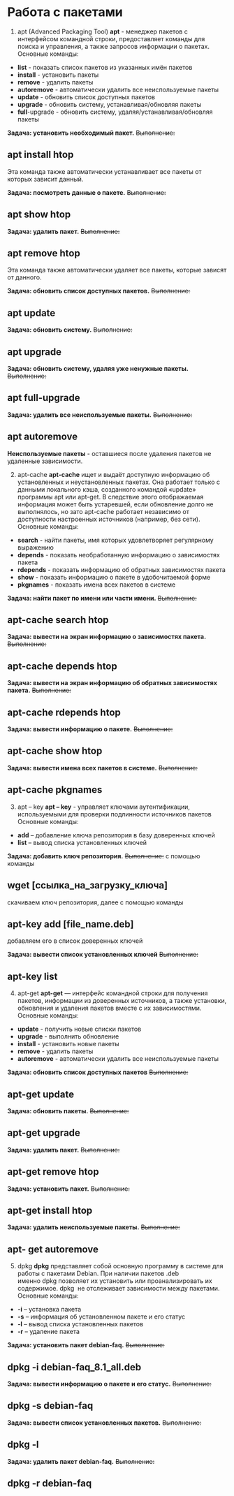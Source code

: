 # Работа с пакетами

1. apt  (Advanced Packaging Tool)
**аpt** - менеджер пакетов с интерфейсом командной строки, предоставляет команды для поиска и управления, а также запросов информации о пакетах. 
Основные команды:
* **list** - показать список пакетов из указанных имён пакетов
* **install** - установить пакеты
* **remove** - удалить пакеты
* **autoremove** - автоматически удалить все неиспользуемые пакеты
* **update** - обновить список доступных пакетов
* **upgrade** - обновить систему, устанавливая/обновляя пакеты
* **full**-upgrade - обновить систему, удаляя/устанавливая/обновляя пакеты

**Задача: установить необходимый пакет.**
~~Выполнение:~~
## apt install htop

Эта команда также автоматически устанавливает все пакеты от которых зависит данный.

**Задача: посмотреть данные о пакете.**
~~Выполнение:~~ 
## apt show htop



**Задача: удалить пакет.**
~~Выполнение:~~
## apt remove htop


Эта команда также автоматически удаляет все пакеты, которые зависят от данного.

**Задача: обновить список доступных пакетов.**
~~Выполнение:~~
## apt update



**Задача: обновить систему.**
~~Выполнение:~~ 
## apt upgrade



**Задача: обновить систему, удаляя уже ненужные пакеты.**
~~Выполнение:~~ 
## apt full-upgrade

**Задача: удалить все неиспользуемые пакеты.** 
~~Выполнение:~~ 
## apt autoremove

**Неиспользуемые пакеты** - оставшиеся после удаления пакетов не удаленные зависимости.

2. apt-cache
**apt-cache** ищет и выдаёт доступную информацию об установленных
и неустановленных пакетах. Она работает только с данными локального
кэша, созданного командой «update» программы apt или apt-get. В следствие этого отображаемая информация может быть устаревшей, если обновление долго не выполнялось, но зато apt-cache работает независимо от доступности настроенных источников (например, без сети).
Основные команды:
* **search** - найти пакеты, имя которых удовлетворяет регулярному выражению
* **depends** - показать необработанную информацию о зависимостях пакета
* **rdepends** - показать информацию об обратных зависимостях пакета
* **show** - показать информацию о пакете в удобочитаемой форме
* **pkgnames** - показать имена всех пакетов в системе

**Задача: найти пакет по имени или части имени.**
~~Выполнение:~~ 
## apt-cache search htop



**Задача: вывести на экран информацию о зависимостях пакета.**
~~Выполнение:~~ 
## apt-cache depends htop


**Задача:  вывести на экран информацию об обратных зависимостях пакета.**
~~Выполнение:~~ 
## apt-cache rdepends htop


**Задача: вывести информацию о пакете.** 
~~Выполнение:~~ 
## apt-cache show htop

**Задача: вывести имена всех пакетов в системе.**
~~Выполнение:~~ 
## apt-cache pkgnames

3. apt – key
**apt – key** - управляет ключами аутентификации, используемыми для проверки подлинности источников пакетов
Основные команды:
* **add** – добавление ключа репозитория в базу доверенных ключей
* **list** – вывод списка установленных ключей

**Задача: добавить ключ репозитория.**
~~Выполнение:~~ 
с помощью команды
## wget [ссылка_на_загрузку_ключа]
скачиваем ключ репозитория, далее с помощью команды
## apt-key add [file_name.deb]
добавляем его  в список доверенных ключей

**Задача:  вывести список установленных ключей**
~~Выполнение:~~
## apt-key list


4. apt-get
**apt-get** — интерфейс командной строки для получения пакетов,
информации из доверенных источников, а также установки,
обновления и удаления пакетов вместе с их зависимостями.
Основные команды:
* **update** - получить новые списки пакетов
* **upgrade** - выполнить обновление
* **install** - установить новые пакеты 
* **remove** - удалить пакеты
* **autoremove** - автоматически удалить все неиспользуемые пакеты

**Задача:  обновить список доступных пакетов**
~~Выполнение:~~ 
## apt-get update 


**Задача:  обновить пакеты.**
~~Выполнение:~~ 
## apt-get upgrade


**Задача:  удалить пакет.**
~~Выполнение:~~ 
## apt-get remove htop


**Задача:  установить пакет.**
~~Выполнение:~~ 
## apt-get install htop


**Задача:  удалить неиспользуемые пакеты.** 
~~Выполнение:~~ 
## apt- get autoremove

5. dpkg
**dpkg** представляет собой основную программу в системе для работы с пакетами Debian. При наличии пакетов .deb именно dpkg позволяет их установить или проанализировать их содержимое. dpkg  не отслеживает зависимости между пакетами.
Основные команды:
* **-i** – установка пакета
* **-s** – информация об установленном пакете и его статус
* **-l** – вывод списка установленных пакетов
* **-r** – удаление пакета

**Задача:  установить пакет debian-faq.**
~~Выполнение:~~ 
## dpkg -i debian-faq_8.1_all.deb


**Задача:  вывести информацию о пакете и его статус.**
~~Выполнение:~~ 
## dpkg -s debian-faq


**Задача:  вывести список установленных пакетов.** 
~~Выполнение:~~ 
## dpkg -l 


**Задача:  удалить пакет debian-faq.**
~~Выполнение:~~ 
## dpkg -r debian-faq
